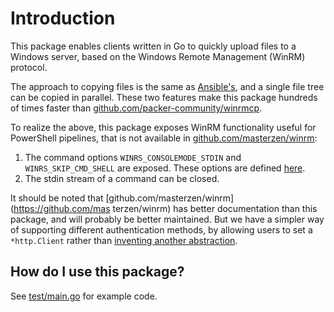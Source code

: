 # Introduction
This package enables clients written in Go to quickly upload files to a Windows server, based on the Windows Remote Management (WinRM) protocol.

The approach to copying files is the same as [Ansible's](https://github.com/ansible/ansible/blob/7092c196ed0f0e1ee9a53d4040d5ff8c509c05b6/lib/ansible/plugins/connection/winrm.py#L586), and a single file tree can be copied in parallel. These two features make this package hundreds of times faster than [github.com/packer-community/winrmcp](https://github.com/packer-community/winrmcp).

To realize the above, this package exposes WinRM functionality useful for PowerShell pipelines, that is not available in [github.com/masterzen/winrm](https://github.com/masterzen/winrm):
1. The command options `WINRS_CONSOLEMODE_STDIN` and `WINRS_SKIP_CMD_SHELL` are exposed. These options are defined [here](https://docs.microsoft.com/en-us/openspecs/windows_protocols/ms-wsmv/c793e333-c409-43c6-a2eb-6ae2489c7ef4).
1. The stdin stream of a command can be closed.

It should be noted that [github.com/masterzen/winrm](https://github.com/mas     terzen/winrm) has better documentation than this package, and will probably be better maintained. But we have a simpler way of supporting different authentication methods, by allowing users to set a `*http.Client` rather than [inventing another abstraction](https://github.com/masterzen/winrm/blob/4a130fc515aca28ec62aa873750017eb2094b344/client.go#L25).

## How do I use this package?
See [test/main.go](test/main.go) for example code.

